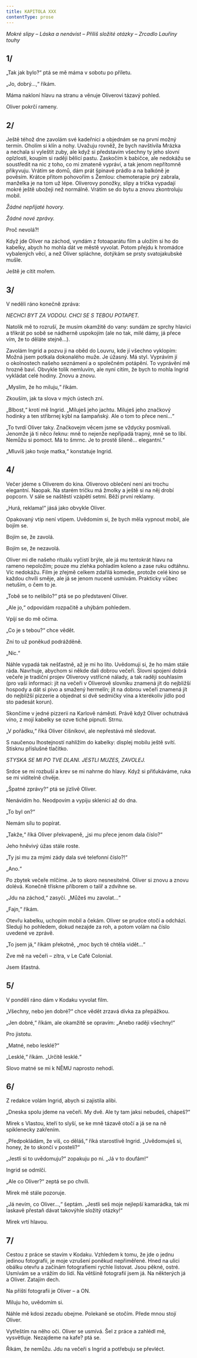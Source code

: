 ```yaml
---
title: KAPITOLA XXX
contentType: prose
---
```


_Mokré slipy – Láska a nenávist – Příliš složité otázky – Zrcadlo Lauřiny touhy_

## 1/

  

„Tak jak bylo?“ ptá se mě máma v sobotu po příletu.

„Jo, dobrý…,“ říkám.

Máma nakloní hlavu na stranu a věnuje Oliverovi tázavý pohled.

Oliver pokrčí rameny.

## 2/

  

Ještě téhož dne zavolám své kadeřnici a objednám se na první možný termín. Oholím si klín a nohy. Uvažuju rovněž, že bych navštívila Mrázka a nechala si vyleštit zuby, ale když si představím všechny ty jeho slovní oplzlosti, koupím si raději bělicí pastu. Zaskočím k babičce, ale nedokážu se soustředit na nic z toho, co mi zmateně vypráví, a tak jenom nepřítomně přikyvuju. Vrátím se domů, dám prát špinavé prádlo a na balkóně je pověsím. Krátce přitom pohovořím s Žemlou: chemoterapie prý zabrala, manželka je na tom už lépe. Oliverovy ponožky, slipy a trička vypadají mokré ještě ubožeji než normálně. Vrátím se do bytu a znovu zkontroluju mobil.

_Žádné nepřijaté hovory._

_Žádné nové zprávy._

Proč nevolá?!

Když jde Oliver na záchod, vyndám z fotoaparátu film a uložím si ho do kabelky, abych ho mohla dát ve městě vyvolat. Potom přejdu k hromádce vybalených věcí, a než Oliver spláchne, dotýkám se prsty svatojakubské mušle.

Ještě je cítit mořem.

## 3/

  

V neděli ráno konečně zpráva:

_NECHCI BYT ZA VODOU. CHCI SE S TEBOU POTAPET._

Natolik mě to rozruší, že musím okamžitě do vany: sundám ze sprchy hlavici a třikrát po sobě se nádherně uspokojím (ale no tak, milé dámy, já přece vím, že to děláte stejně…).

Zavolám Ingrid a pozvu ji na oběd do Louvru, kde jí všechno vyklopím: Možná jsem potkala dokonalého muže. Je úžasný. Má styl. Vyprávím jí o okolnostech našeho seznámení a o společném potápění. To vyprávění mě hrozně baví. Obvykle tolik nemluvím, ale nyní cítím, že bych to mohla Ingrid vykládat celé hodiny. Znovu a znovu.

„Myslím, že ho miluju,“ říkám.

Zkouším, jak ta slova v mých ústech zní.

„Blbost,“ krotí mě Ingrid. „Miluješ jeho jachtu. Miluješ jeho značkový hodinky a ten stříbrnej kýbl na šampaňský. Ale o tom to přece neni…“

„To tvrdí Oliver taky. Značkovejm věcem jsme se vždycky posmívali. Jenomže já ti něco řeknu: mně to nejenže nepřipadá trapný, mně se to líbí. Nemůžu si pomoct. Má to šmrnc. Je to prostě šíleně… elegantní.“

„Mluvíš jako tvoje matka,“ konstatuje Ingrid.

## 4/

  

Večer jdeme s Oliverem do kina. Oliverovo oblečení není ani trochu elegantní. Naopak. Na starém tričku má žmolky a ještě si na něj drobí popcorn. V sále se naštěstí vzápětí setmí. Běží první reklamy.

„Hurá, reklama!“ jásá jako obvykle Oliver.

Opakovaný vtip není vtipem. Uvědomím si, že bych měla vypnout mobil, ale bojím se.

Bojím se, že zavolá.

Bojím se, že nezavolá.

Oliver mi dle našeho rituálu vyčistí brýle, ale já mu tentokrát hlavu na rameno nepoložím; pouze mu zlehka pohladím koleno a zase ruku odtáhnu. Víc nedokážu. Film je zřejmě celkem zdařilá komedie, protože celé kino se každou chvíli směje, ale já se jenom nuceně usmívám. Prakticky vůbec netuším, o čem to je.

„Tobě se to nelíbilo?“ ptá se po představení Oliver.

„Ale jo,“ odpovídám rozpačitě a uhýbám pohledem.

Vpíjí se do mě očima.

„Co je s tebou?“ chce vědět.

Zní to už poněkud podrážděně.

„Nic.“

Náhle vypadá tak nešťastně, až je mi ho líto. Uvědomuji si, že ho mám stále ráda. Navrhuje, abychom si někde dali dobrou večeři. Slovní spojení dobrá večeře je tradiční projev Oliverovy vstřícné nálady, a tak raději souhlasím (pro vaši informaci: jít na večeři v Oliverově slovníku znamená jít do nejbližší hospody a dát si pivo a smažený hermelín; jít na dobrou večeři znamená jít do nejbližší pizzerie a objednat si dvě sedmičky vína a kterékoliv jídlo pod sto padesát korun).

Skončíme v jedné pizzerii na Karlově náměstí. Právě když Oliver ochutnává víno, z mojí kabelky se ozve tiché pípnutí. Strnu.

„V pořádku,“ říká Oliver číšníkovi, ale nepřestává mě sledovat.

S naučenou lhostejností nahlížím do kabelky: displej mobilu ještě svítí. Stisknu příslušné tlačítko.

_STYSKA SE MI PO TVE DLANI. JESTLI MUZES, ZAVOLEJ._

Srdce se mi rozbuší a krev se mi nahrne do hlavy. Když si přiťukáváme, ruka se mi viditelně chvěje.

„Špatné zprávy?“ ptá se jízlivě Oliver.

Nenávidím ho. Neodpovím a vypiju sklenici až do dna.

„To byl on?“

Nemám sílu to popírat.

„Takže,“ říká Oliver překvapeně, „jsi mu přece jenom dala číslo?“

Jeho hněvivý úžas stále roste.

„Ty jsi mu za mými zády dala své telefonní číslo?!“

„Ano.“

Po zbytek večeře mlčíme. Je to skoro nesnesitelné. Oliver si znovu a znovu dolévá. Konečně třískne příborem o talíř a zdvihne se.

„Jdu na záchod,“ zasyčí. „Můžeš mu zavolat…“

„Fajn,“ říkám.

Otevřu kabelku, uchopím mobil a čekám. Oliver se prudce otočí a odchází. Sleduji ho pohledem, dokud nezajde za roh, a potom volám na číslo uvedené ve zprávě.

„To jsem já,“ říkám překotně, „moc bych tě chtěla vidět…“

Zve mě na večeři – zítra, v Le Café Colonial.

Jsem šťastná.

## 5/

  

V pondělí ráno dám v Kodaku vyvolat film.

„Všechny, nebo jen dobré?“ chce vědět zrzavá dívka za přepážkou.

„Jen dobré,“ říkám, ale okamžitě se opravím: „Anebo raději všechny!“

Pro jistotu.

„Matné, nebo lesklé?“

„Lesklé,“ říkám. „Určitě lesklé.“

Slovo matné se mi k NĚMU naprosto nehodí.

## 6/

  

Z redakce volám Ingrid, abych si zajistila alibi.

„Dneska spolu jdeme na večeři. My dvě. Ale ty tam jaksi nebudeš, chápeš?“

Mirek s Vlastou, kteří to slyší, se ke mně tázavě otočí a já se na ně spiklenecky zakřením.

„Předpokládám, že víš, co děláš,“ říká starostlivě Ingrid. „Uvědomuješ si, honey, že to skončí v posteli?“

„Jestli si to uvědomuju?“ zopakuju po ní. „Já v to doufám!“

Ingrid se odmlčí.

„Ale co Oliver?“ zeptá se po chvíli.

Mirek mě stále pozoruje.

„Já nevím, co Oliver…,“ šeptám. „Jestli seš moje nejlepší kamarádka, tak mi laskavě přestaň dávat takovýhle složitý otázky!“

Mirek vrtí hlavou.

## 7/

  

Cestou z práce se stavím v Kodaku. Vzhledem k tomu, že jde o jednu jedinou fotografii, je moje vzrušení poněkud nepřiměřené. Hned na ulici obálku otevřu a začínám fotografiemi rychle listovat. Jsou pěkné, ostré. Usmívám se a vrážím do lidí. Na většině fotografií jsem já. Na některých já a Oliver. Zatajím dech.

Na příští fotografii je Oliver – a ON.

Miluju ho, uvědomím si.

Náhle mě kdosi zezadu obejme. Polekaně se otočím. Přede mnou stojí Oliver.

Vytřeštím na něho oči. Oliver se usmívá. Šel z práce a zahlédl mě, vysvětluje. Nezajdeme na kafe? ptá se.

Říkám, že nemůžu. Jdu na večeři s Ingrid a potřebuju se převléct.
